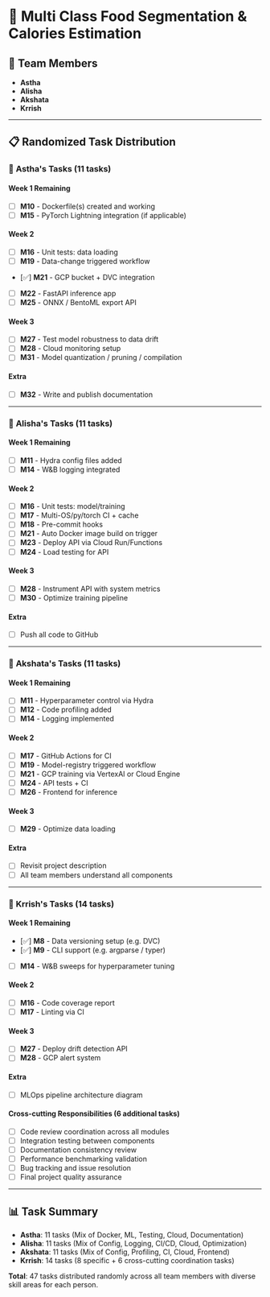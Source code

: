 # 🌯 Multi Class Food Segmentation & Calories Estimation

## 👥 Team Members
- **Astha**
- **Alisha**
- **Akshata**
- **Krrish**

---

## 📋 Randomized Task Distribution

### 🔧 **Astha's Tasks** (11 tasks)

#### Week 1 Remaining
- [ ] **M10** - Dockerfile(s) created and working
- [ ] **M15** - PyTorch Lightning integration (if applicable)

#### Week 2
- [ ] **M16** - Unit tests: data loading
- [ ] **M19** - Data-change triggered workflow
- [✅] **M21** - GCP bucket + DVC integration
- [ ] **M22** - FastAPI inference app
- [ ] **M25** - ONNX / BentoML export API

#### Week 3
- [ ] **M27** - Test model robustness to data drift
- [ ] **M28** - Cloud monitoring setup
- [ ] **M31** - Model quantization / pruning / compilation

#### Extra
- [ ] **M32** - Write and publish documentation

---

### 🧪 **Alisha's Tasks** (11 tasks)

#### Week 1 Remaining
- [ ] **M11** - Hydra config files added
- [ ] **M14** - W&B logging integrated

#### Week 2
- [ ] **M16** - Unit tests: model/training
- [ ] **M17** - Multi-OS/py/torch CI + cache
- [ ] **M18** - Pre-commit hooks
- [ ] **M21** - Auto Docker image build on trigger
- [ ] **M23** - Deploy API via Cloud Run/Functions
- [ ] **M24** - Load testing for API

#### Week 3
- [ ] **M28** - Instrument API with system metrics
- [ ] **M30** - Optimize training pipeline

#### Extra
- [ ] Push all code to GitHub

---

### 🚀 **Akshata's Tasks** (11 tasks)

#### Week 1 Remaining
- [ ] **M11** - Hyperparameter control via Hydra
- [ ] **M12** - Code profiling added
- [ ] **M14** - Logging implemented

#### Week 2
- [ ] **M17** - GitHub Actions for CI
- [ ] **M19** - Model-registry triggered workflow
- [ ] **M21** - GCP training via VertexAI or Cloud Engine
- [ ] **M24** - API tests + CI
- [ ] **M26** - Frontend for inference

#### Week 3
- [ ] **M29** - Optimize data loading

#### Extra
- [ ] Revisit project description
- [ ] All team members understand all components

---

### 🎯 **Krrish's Tasks** (14 tasks)

#### Week 1 Remaining
- [✅] **M8** - Data versioning setup (e.g. DVC)
- [✅] **M9** - CLI support (e.g. argparse / typer)
- [ ] **M14** - W&B sweeps for hyperparameter tuning

#### Week 2
- [ ] **M16** - Code coverage report
- [ ] **M17** - Linting via CI

#### Week 3
- [ ] **M27** - Deploy drift detection API
- [ ] **M28** - GCP alert system

#### Extra
- [ ] MLOps pipeline architecture diagram

#### Cross-cutting Responsibilities (6 additional tasks)
- [ ] Code review coordination across all modules
- [ ] Integration testing between components
- [ ] Documentation consistency review
- [ ] Performance benchmarking validation
- [ ] Bug tracking and issue resolution
- [ ] Final project quality assurance

---

## 📊 Task Summary
- **Astha**: 11 tasks (Mix of Docker, ML, Testing, Cloud, Documentation)
- **Alisha**: 11 tasks (Mix of Config, Logging, CI/CD, Cloud, Optimization)
- **Akshata**: 11 tasks (Mix of Config, Profiling, CI, Cloud, Frontend)
- **Krrish**: 14 tasks (8 specific + 6 cross-cutting coordination tasks)

**Total**: 47 tasks distributed randomly across all team members with diverse skill areas for each person.
